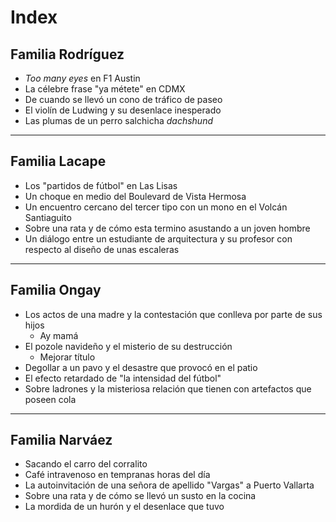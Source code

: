 # Index

## Familia Rodríguez
- _Too many eyes_ en F1 Austin
- La célebre frase "ya métete" en CDMX
- De cuando se llevó un cono de tráfico de paseo
- El violín de Ludwing y su desenlace inesperado
- Las plumas de un perro salchicha _dachshund_  

---

## Familia Lacape
- Los "partidos de fútbol" en Las Lisas
- Un choque en medio del Boulevard de Vista Hermosa
- Un encuentro cercano del tercer tipo con un mono en el Volcán Santiaguito
- Sobre una rata y de cómo esta termino asustando a un joven hombre
- Un diálogo entre un estudiante de arquitectura y su profesor con respecto al diseño de unas escaleras

---

## Familia Ongay
- Los actos de una madre y la contestación que conlleva por parte de sus hijos 
  * Ay mamá
- El pozole navideño y el misterio de su destrucción
    * Mejorar título
- Degollar a un pavo y el desastre que provocó en el patio
- El efecto retardado de "la intensidad del fútbol"
- Sobre ladrones y la misteriosa relación que tienen con artefactos que poseen cola

---

## Familia Narváez
- Sacando el carro del corralito
- Café intravenoso en tempranas horas del día
- La autoinvitación de una señora de apellido "Vargas" a Puerto Vallarta
- Sobre una rata y de cómo se llevó un susto en la cocina
- La mordida de un hurón y el desenlace que tuvo
